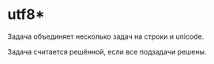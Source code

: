 # utf8*

Задача объединяет несколько задач на строки и unicode.

Задача считается решённой, если все подзадачи решены.
